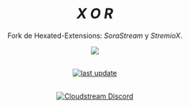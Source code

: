 <div align="center">

# *X O R*
Fork de Hexated-Extensions: _SoraStream_ y _StremioX_.

  <a href="https://github.com/AmineSoukara/Py-EgyBest-Api"><img src="https://img.shields.io/badge/Kotlin-8000FF?style=flat&logo=github&logoColor=white?logoWidth=100"></a>
  
##

  <a href="">
    <img src="https://img.shields.io/github/last-commit/VectorHex/Xor/main" alt="last update" />
  </a>

##

[![Cloudstream Discord](https://invidget.switchblade.xyz/5Hus6fM)](https://discord.gg/5Hus6fM)

</div>

